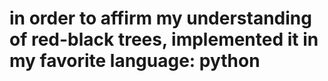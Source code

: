 # in order to affirm my understanding of red-black trees, implemented it in my favorite language: python
